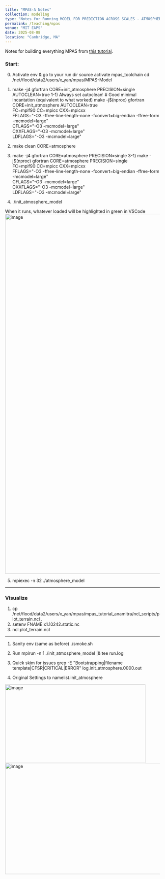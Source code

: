 ```yaml
---
title: "MPAS-A Notes"
collection: modeling
type: "Notes for Running MODEL FOR PREDICTION ACROSS SCALES - ATMOSPHERE"
permalink: /teaching/mpas
venue: "MIT EAPS"
date: 2025-08-08
location: "Cambridge, MA"
---
```


Notes for building everything MPAS from [this tutorial](https://www2.mmm.ucar.edu/projects/mpas/tutorial/Boulder2019/index.html).

### Start:
0) Activate env & go to your run dir
source activate mpas_toolchain
cd /net/flood/data2/users/x_yan/mpas/MPAS-Model


1) make -j4 gfortran CORE=init_atmosphere PRECISION=single AUTOCLEAN=true
1-1) Always set autoclean! # Good minimal incantation (equivalent to what worked)
make -j$(nproc) gfortran CORE=init_atmosphere AUTOCLEAN=true \
  FC=mpif90 CC=mpicc CXX=mpicxx \
  FFLAGS="-O3 -ffree-line-length-none -fconvert=big-endian -ffree-form -mcmodel=large" \
  CFLAGS="-O3 -mcmodel=large" \
  CXXFLAGS="-O3 -mcmodel=large" \
  LDFLAGS="-O3 -mcmodel=large"

2) make clean CORE=atmosphere
   
3) make -j4 gfortran CORE=atmosphere PRECISION=single
3-1) make -j$(nproc) gfortran CORE=atmosphere PRECISION=single \
  FC=mpif90 CC=mpicc CXX=mpicxx \
  FFLAGS="-O3 -ffree-line-length-none -fconvert=big-endian -ffree-form -mcmodel=large" \
  CFLAGS="-O3 -mcmodel=large" \
  CXXFLAGS="-O3 -mcmodel=large" \
  LDFLAGS="-O3 -mcmodel=large"

4) ./init_atmosphere_model

When it runs, whatever loaded will be highlighted in green in VSCode
<img width="2190" height="1168" alt="image" src="https://github.com/user-attachments/assets/5048d8d5-6e10-4c57-8c9d-9522b9ba2e92" />


5) mpiexec -n 32 ./atmosphere_model

---

### Visualize

1. cp /net/flood/data2/users/x_yan/mpas/mpas_tutorial_anamitra/ncl_scripts/plot_terrain.ncl .
2. setenv FNAME x1.10242.static.nc
3. ncl plot_terrain.ncl

---

1) Sanity env (same as before)
./smoke.sh 

2) Run
mpirun -n 1 ./init_atmosphere_model |& tee run.log

3) Quick skim for issues
grep -E "Bootstrapping|filename template|CFSR|CRITICAL|ERROR" log.init_atmosphere.0000.out

4) Original Settings to namelist.init_atmosphere

<img width="457" height="255" alt="image" src="https://github.com/user-attachments/assets/e96adb81-c8c1-4b98-a57f-401fc8c41f3e" />
<img width="733" height="361" alt="image" src="https://github.com/user-attachments/assets/6f70e25b-ae23-41a6-b4f4-2d1574a8c214" />





